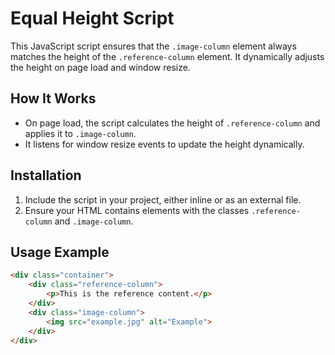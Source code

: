 # Equal Height Script

This JavaScript script ensures that the `.image-column` element always matches the height of the `.reference-column` element. It dynamically adjusts the height on page load and window resize.

## How It Works

- On page load, the script calculates the height of `.reference-column` and applies it to `.image-column`.
- It listens for window resize events to update the height dynamically.

## Installation

1. Include the script in your project, either inline or as an external file.
2. Ensure your HTML contains elements with the classes `.reference-column` and `.image-column`.

## Usage Example

```html
<div class="container">
    <div class="reference-column">
        <p>This is the reference content.</p>
    </div>
    <div class="image-column">
        <img src="example.jpg" alt="Example">
    </div>
</div>
